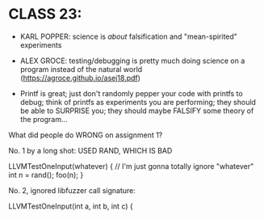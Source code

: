 # CLASS 23:

* KARL POPPER:  science is _about_ falsification and "mean-spirited"
experiments

* ALEX GROCE: testing/debugging is pretty much doing science on a
program instead of the natural world (https://agroce.github.io/asej18.pdf)

* Printf is great; just don't randomly pepper your code with printfs
  to debug; think of printfs as experiments you are performing; they
  should be able to SURPRISE you; they should maybe FALSIFY some
  theory of the program...

What did people do WRONG on assignment 1?

No. 1 by a long shot:  USED RAND, WHICH IS BAD

LLVMTestOneInput(whatever) {
  // I'm just gonna totally ignore "whatever"
  int n = rand();
  foo(n);
  }

No. 2, ignored libfuzzer call signature:

LLVMTestOneInput(int a, int b, int c) {